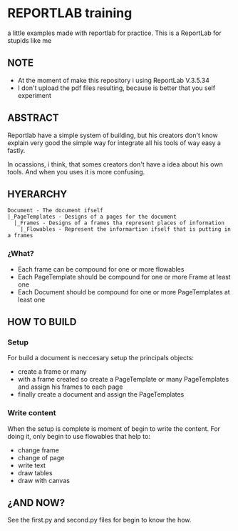 # REPORTLAB training

a little examples made with reportlab for practice. This is a ReportLab for stupids like me

## NOTE

* At the moment of make this repository i using ReportLab V.3.5.34
* I don't upload the pdf files resulting, because is better that you self experiment

## ABSTRACT

Reportlab have a simple system of building, but his creators
don't know explain very good the simple way for integrate all
his tools of way easy a fastly.

In ocassions, i think, that somes creators don't have a idea
about his own tools. And when you uses it is more confusing.

## HYERARCHY

    Document - The document ifself
    |_PageTemplates - Designs of a pages for the document
      |_Frames - Designs of a frames tha represent places of information
        |_Flowables - Represent the informartion ifself that is putting in a frames

### ¿What?

* Each frame can be compound for one or more flowables
* Each PageTemplate should be compound for one or more Frame at least one
* Each Document should be compound for one or more PageTemplates at least one

## HOW TO BUILD

### Setup

For build a document is neccesary setup the principals objects:

* create a frame or many
* with a frame created so create a PageTemplate or many PageTemplates and assign his frames to each page
* finally create a document and assign the PageTemplates

### Write content

When the setup is complete is moment of begin to write the content. For doing it, only begin to use flowables that help to:

* change frame
* change of page
* write text
* draw tables
* draw with canvas

## ¿AND NOW?

See the first.py and second.py files for begin to know the how.
